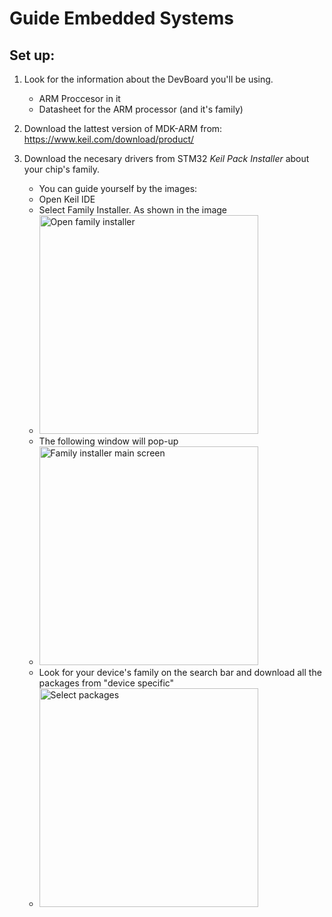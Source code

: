 # Guide Embedded Systems

## Set up:
1. Look for the information about the DevBoard you'll be using.
    * ARM Proccesor in it
    * Datasheet for the ARM processor (and it's family)


2. Download the lattest version of MDK-ARM from: https://www.keil.com/download/product/

3. Download the necesary drivers from STM32 *Keil Pack Installer* about your chip's family.
    * You can guide yourself by the images:
    * Open Keil IDE
    * Select Family Installer. As shown in the image
    * <img src= "Imgs/cap1.png" width = 350 title = "Open family installer">
    * The following window will pop-up 
    * <img src= "Imgs/cap2.png" width = 350 title = "Family installer main screen">
    * Look for your device's family on the search bar and download all the packages from "device specific"
    * <img src= "Imgs/cap3_LI.jpg" width = 350 title = "Select packages">

